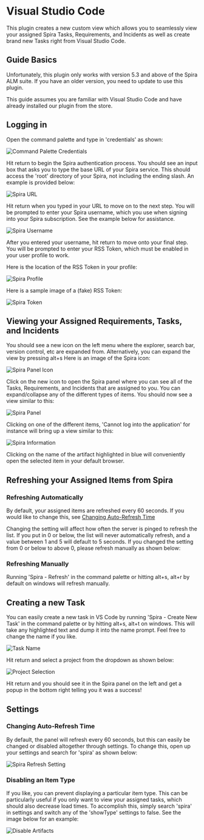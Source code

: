 # Visual Studio Code

This plugin creates a new custom view which allows you to seamlessly
view your assigned Spira Tasks, Requirements, and Incidents as well as
create brand new Tasks right from Visual Studio Code.

## Guide Basics

Unfortunately, this plugin only works with version 5.3 and above of the
Spira ALM suite. If you have an older version, you need to update to use
this plugin.

This guide assumes you are familiar with Visual Studio Code and have
already installed our plugin from the store.

## Logging in

Open the command palette and type in \'credentials\' as shown:

![Command Palette
Credentials](img/Visual_Studio_Code_42.png)




Hit return to begin the Spira authentication process. You should see an
input box that asks you to type the base URL of your Spira service. This
should access the \'root\' directory of your Spira, not including the
ending slash. An example is provided below:

![Spira
URL](img/Visual_Studio_Code_43.png)




Hit return when you typed in your URL to move on to the next step. You
will be prompted to enter your Spira username, which you use when
signing into your Spira subscription. See the example below for
assistance.

![Spira
Username](img/Visual_Studio_Code_44.png)




After you entered your username, hit return to move onto your final
step. You will be prompted to enter your RSS Token, which must be
enabled in your user profile to work.

Here is the location of the RSS Token in your profile:

![Spira
Profile](img/Visual_Studio_Code_45.png)




Here is a sample image of a (fake) RSS Token:

![Spira
Token](img/Visual_Studio_Code_46.png)




## Viewing your Assigned Requirements, Tasks, and Incidents

You should see a new icon on the left menu where the explorer, search
bar, version control, etc are expanded from. Alternatively, you can
expand the view by pressing alt+s Here is an image of the Spira icon:

![Spira Panel
Icon](img/Visual_Studio_Code_47.png)




Click on the new icon to open the Spira panel where you can see all of
the Tasks, Requirements, and Incidents that are assigned to you. You can
expand/collapse any of the different types of items. You should now see
a view similar to this:

![Spira
Panel](img/Visual_Studio_Code_48.png)




Clicking on one of the different items, \'Cannot log into the
application\' for instance will bring up a view similar to this:

![Spira
Information](img/Visual_Studio_Code_49.png)




Clicking on the name of the artifact highlighted in blue will
conveniently open the selected item in your default browser.

## Refreshing your Assigned Items from Spira

### Refreshing Automatically

By default, your assigned items are refreshed every 60 seconds. If you
would like to change this, see [Changing Auto-Refresh
Time](https://marketplace.visualstudio.com/items?itemName=Inflectra.spira-extension-vscode#changing-auto-refresh-time)

Changing the setting will affect how often the server is pinged to
refresh the list. If you put in 0 or below, the list will never
automatically refresh, and a value between 1 and 5 will default to 5
seconds. If you changed the setting from 0 or below to above 0, please
refresh manually as shown below:

### Refreshing Manually

Running \'Spira - Refresh\' in the command palette or hitting alt+s,
alt+r by default on windows will refresh manually.

## Creating a new Task

You can easily create a new task in VS Code by running \'Spira - Create
New Task\' in the command palette or by hitting alt+s, alt+t on windows.
This will take any highlighted text and dump it into the name prompt.
Feel free to change the name if you like.

![Task
Name](img/Visual_Studio_Code_50.png)




Hit return and select a project from the dropdown as shown below:

![Project
Selection](img/Visual_Studio_Code_51.png)




Hit return and you should see it in the Spira panel on the left and get
a popup in the bottom right telling you it was a success!

## Settings

### Changing Auto-Refresh Time

By default, the panel will refresh every 60 seconds, but this can easily
be changed or disabled altogether through settings. To change this, open
up your settings and search for \'spira\' as shown below:

![Spira Refresh
Setting](img/Visual_Studio_Code_52.png)




### Disabling an Item Type

If you like, you can prevent displaying a particular item type. This can
be particularly useful if you only want to view your assigned tasks,
which should also decrease load times. To accomplish this, simply search
\'spira\' in settings and switch any of the \'showType\' settings to
false. See the image below for an example:

![Disable
Artifacts](img/Visual_Studio_Code_53.png)




